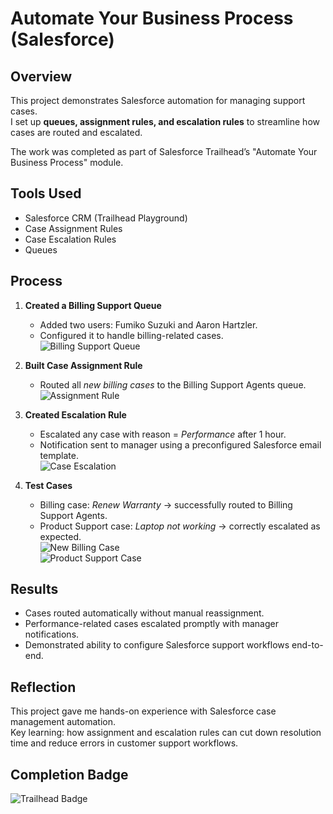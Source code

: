 # Automate Your Business Process (Salesforce)

## Overview
This project demonstrates Salesforce automation for managing support cases.  
I set up **queues, assignment rules, and escalation rules** to streamline how cases are routed and escalated.  

The work was completed as part of Salesforce Trailhead’s "Automate Your Business Process" module.

## Tools Used
- Salesforce CRM (Trailhead Playground)
- Case Assignment Rules
- Case Escalation Rules
- Queues

## Process
1. **Created a Billing Support Queue**
   - Added two users: Fumiko Suzuki and Aaron Hartzler.
   - Configured it to handle billing-related cases.  
   ![Billing Support Queue](images/billing-support-queue.png)

2. **Built Case Assignment Rule**
   - Routed all *new billing cases* to the Billing Support Agents queue.  
   ![Assignment Rule](images/assignment-rule.png)

3. **Created Escalation Rule**
   - Escalated any case with reason = *Performance* after 1 hour.  
   - Notification sent to manager using a preconfigured Salesforce email template.  
   ![Case Escalation](images/case-escalation.png)

4. **Test Cases**
   - Billing case: *Renew Warranty* → successfully routed to Billing Support Agents.  
   - Product Support case: *Laptop not working* → correctly escalated as expected.  
   ![New Billing Case](images/new-case-billing.png)  
   ![Product Support Case](images/product-support-case.png)

## Results
- Cases routed automatically without manual reassignment.  
- Performance-related cases escalated promptly with manager notifications.  
- Demonstrated ability to configure Salesforce support workflows end-to-end.  

## Reflection
This project gave me hands-on experience with Salesforce case management automation.  
Key learning: how assignment and escalation rules can cut down resolution time and reduce errors in customer support workflows.  
## Completion Badge
![Trailhead Badge](images/completion-badge.png)
